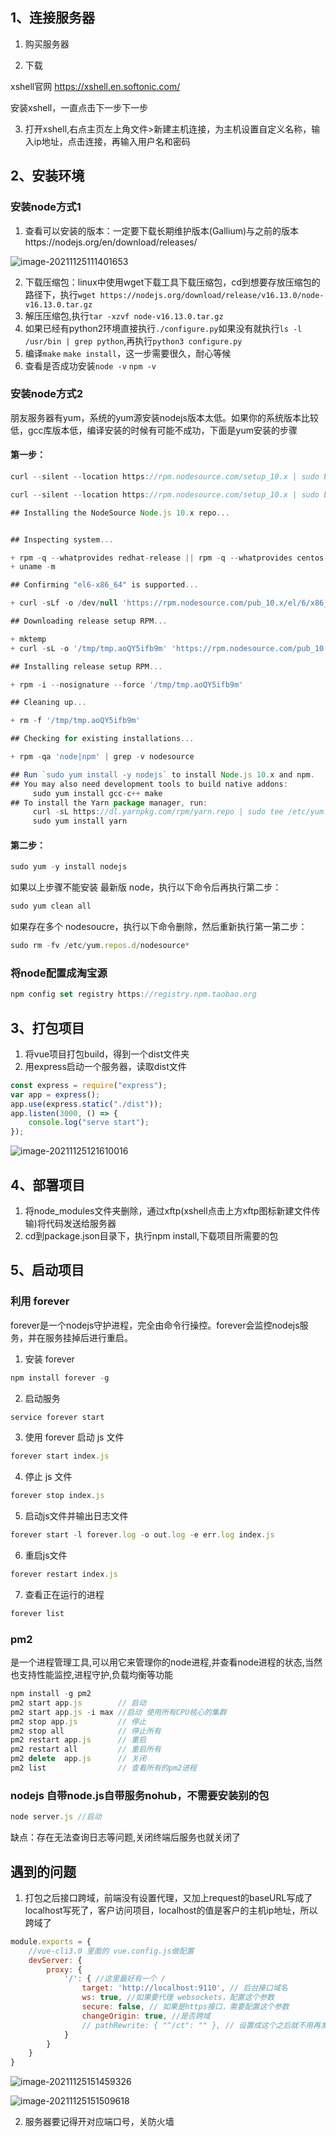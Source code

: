 ## 1、连接服务器

1. 购买服务器

2. 下载

  xshell官网 https://xshell.en.softonic.com/

  安装xshell，一直点击下一步下一步

3. 打开xshell,右点主页左上角文件>新建主机连接，为主机设置自定义名称，输入ip地址，点击连接，再输入用户名和密码

## 2、安装环境

### 安装node方式1

1. 查看可以安装的版本：一定要下载长期维护版本(Gallium)与之前的版本https://nodejs.org/en/download/releases/

![image-20211125111401653](%E9%83%A8%E7%BD%B2vue+node%E9%A1%B9%E7%9B%AE.assets/image-20211125111401653.png)

2. 下载压缩包：linux中使用wget下载工具下载压缩包，cd到想要存放压缩包的路径下，执行`wget https://nodejs.org/download/release/v16.13.0/node-v16.13.0.tar.gz`
3. 解压压缩包,执行`tar -xzvf node-v16.13.0.tar.gz `
4. 如果已经有python2环境直接执行`./configure.py`如果没有就执行`ls -l /usr/bin | grep python`,再执行`python3 configure.py`
5. 编译`make` `make install`，这一步需要很久，耐心等候
6. 查看是否成功安装`node -v` `npm -v`

### 安装node方式2

​		朋友服务器有yum，系统的yum源安装nodejs版本太低。如果你的系统版本比较低，gcc库版本低，编译安装的时候有可能不成功，下面是yum安装的步骤

#### 第一步：

```js
curl --silent --location https://rpm.nodesource.com/setup_10.x | sudo bash
```

```js
curl --silent --location https://rpm.nodesource.com/setup_10.x | sudo bash 

## Installing the NodeSource Node.js 10.x repo...


## Inspecting system...

+ rpm -q --whatprovides redhat-release || rpm -q --whatprovides centos-release || rpm -q --whatprovides cloudlinux-release || rpm -q --whatprovides sl-release
+ uname -m

## Confirming "el6-x86_64" is supported...

+ curl -sLf -o /dev/null 'https://rpm.nodesource.com/pub_10.x/el/6/x86_64/nodesource-release-el6-1.noarch.rpm'

## Downloading release setup RPM...

+ mktemp
+ curl -sL -o '/tmp/tmp.aoQY5ifb9m' 'https://rpm.nodesource.com/pub_10.x/el/6/x86_64/nodesource-release-el6-1.noarch.rpm'

## Installing release setup RPM...

+ rpm -i --nosignature --force '/tmp/tmp.aoQY5ifb9m'

## Cleaning up...

+ rm -f '/tmp/tmp.aoQY5ifb9m'

## Checking for existing installations...

+ rpm -qa 'node|npm' | grep -v nodesource

## Run `sudo yum install -y nodejs` to install Node.js 10.x and npm.
## You may also need development tools to build native addons:
     sudo yum install gcc-c++ make
## To install the Yarn package manager, run:
     curl -sL https://dl.yarnpkg.com/rpm/yarn.repo | sudo tee /etc/yum.repos.d/yarn.repo
     sudo yum install yarn
```

#### 第二步：

```js
sudo yum -y install nodejs
```

如果以上步骤不能安装 最新版 node，执行以下命令后再执行第二步：

```js
sudo yum clean all
```

如果存在多个 nodesoucre，执行以下命令删除，然后重新执行第一第二步：

```js
sudo rm -fv /etc/yum.repos.d/nodesource*
```

### 将node配置成淘宝源

```js
npm config set registry https://registry.npm.taobao.org
```

## 3、打包项目

1. 将vue项目打包build，得到一个dist文件夹
2. 用express启动一个服务器，读取dist文件

```js
const express = require("express");
var app = express();
app.use(express.static("./dist"));
app.listen(3000, () => {
    console.log("serve start");
});
```

![image-20211125121610016](%E9%83%A8%E7%BD%B2vue+node%E9%A1%B9%E7%9B%AE.assets/image-20211125121610016.png)

## 4、部署项目

1. 将node_modules文件夹删除，通过xftp(xshell点击上方xftp图标新建文件传输)将代码发送给服务器
2. cd到package.json目录下，执行npm install,下载项目所需要的包

## 5、启动项目

### 利用 forever

forever是一个nodejs守护进程，完全由命令行操控。forever会监控nodejs服务，并在服务挂掉后进行重启。

1. 安装 forever

```js
npm install forever -g
```

2. 启动服务

```js
service forever start
```

3. 使用 forever 启动 js 文件

```js
forever start index.js
```

4. 停止 js 文件

```js
forever stop index.js
```

5. 启动js文件并输出日志文件

```js
forever start -l forever.log -o out.log -e err.log index.js
```

6. 重启js文件

```js
forever restart index.js
```

7. 查看正在运行的进程

```js
forever list
```

### pm2

是一个进程管理工具,可以用它来管理你的node进程,并查看node进程的状态,当然也支持性能监控,进程守护,负载均衡等功能

```js
npm install -g pm2
pm2 start app.js        // 启动
pm2 start app.js -i max //启动 使用所有CPU核心的集群
pm2 stop app.js         // 停止
pm2 stop all            // 停止所有
pm2 restart app.js      // 重启
pm2 restart all         // 重启所有
pm2 delete  app.js      // 关闭
pm2 list 				// 查看所有的pm2进程
```

### nodejs 自带node.js自带服务nohub，不需要安装别的包

```js
node server.js //启动
```

缺点：存在无法查询日志等问题,关闭终端后服务也就关闭了

## 遇到的问题

1. 打包之后接口跨域，前端没有设置代理，又加上request的baseURL写成了localhost写死了，客户访问项目，localhost的值是客户的主机ip地址，所以跨域了

```js
module.exports = {
    //vue-cli3.0 里面的 vue.config.js做配置
    devServer: {
        proxy: {
            '/': { //这里最好有一个 /
                target: 'http://localhost:9110', // 后台接口域名
                ws: true, //如果要代理 websockets，配置这个参数
                secure: false, // 如果是https接口，需要配置这个参数
                changeOrigin: true, //是否跨域
                // pathRewrite: { "^/ct": "" }, // 设置成这个之后就不用再发送接口的时候前面加上/ct了
            }
        }
    }
}
```

![image-20211125151459326](%E9%83%A8%E7%BD%B2vue+node%E9%A1%B9%E7%9B%AE.assets/image-20211125151459326.png)

![image-20211125151509618](%E9%83%A8%E7%BD%B2vue+node%E9%A1%B9%E7%9B%AE.assets/image-20211125151509618.png)

2. 服务器要记得开对应端口号，关防火墙
